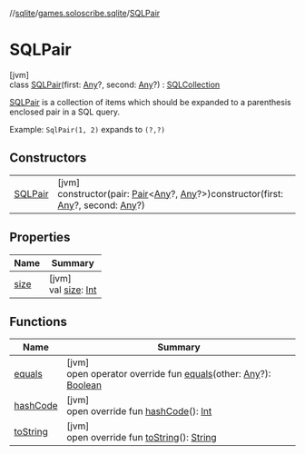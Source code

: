 //[sqlite](../../../index.md)/[games.soloscribe.sqlite](../index.md)/[SQLPair](index.md)

# SQLPair

[jvm]\
class [SQLPair](index.md)(first: [Any](https://kotlinlang.org/api/core/kotlin-stdlib/kotlin/-any/index.html)?, second: [Any](https://kotlinlang.org/api/core/kotlin-stdlib/kotlin/-any/index.html)?) : [SQLCollection](../-s-q-l-collection/index.md)

[SQLPair](index.md) is a collection of items which should be expanded to a parenthesis enclosed pair in a SQL query.

Example: `SqlPair(1, 2)` expands to `(?,?)`

## Constructors

| | |
|---|---|
| [SQLPair](-s-q-l-pair.md) | [jvm]<br>constructor(pair: [Pair](https://kotlinlang.org/api/core/kotlin-stdlib/kotlin/-pair/index.html)&lt;[Any](https://kotlinlang.org/api/core/kotlin-stdlib/kotlin/-any/index.html)?, [Any](https://kotlinlang.org/api/core/kotlin-stdlib/kotlin/-any/index.html)?&gt;)constructor(first: [Any](https://kotlinlang.org/api/core/kotlin-stdlib/kotlin/-any/index.html)?, second: [Any](https://kotlinlang.org/api/core/kotlin-stdlib/kotlin/-any/index.html)?) |

## Properties

| Name | Summary |
|---|---|
| [size](../-s-q-l-collection/size.md) | [jvm]<br>val [size](../-s-q-l-collection/size.md): [Int](https://kotlinlang.org/api/core/kotlin-stdlib/kotlin/-int/index.html) |

## Functions

| Name | Summary |
|---|---|
| [equals](equals.md) | [jvm]<br>open operator override fun [equals](equals.md)(other: [Any](https://kotlinlang.org/api/core/kotlin-stdlib/kotlin/-any/index.html)?): [Boolean](https://kotlinlang.org/api/core/kotlin-stdlib/kotlin/-boolean/index.html) |
| [hashCode](hash-code.md) | [jvm]<br>open override fun [hashCode](hash-code.md)(): [Int](https://kotlinlang.org/api/core/kotlin-stdlib/kotlin/-int/index.html) |
| [toString](../-s-q-l-collection/to-string.md) | [jvm]<br>open override fun [toString](../-s-q-l-collection/to-string.md)(): [String](https://kotlinlang.org/api/core/kotlin-stdlib/kotlin/-string/index.html) |